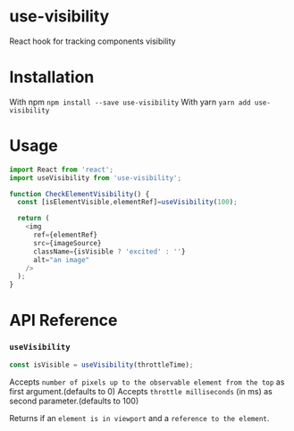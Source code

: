 # use-visibility
React hook for tracking components visibility

# Installation
With npm
`npm install --save use-visibility`
With yarn
`yarn add use-visibility`

# Usage
```js
import React from 'react';
import useVisibility from 'use-visibility';

function CheckElementVisibility() {
  const [isElementVisible,elementRef]=useVisibility(100);

  return (
    <img
      ref={elementRef}
      src={imageSource}
      className={isVisible ? 'excited' : ''}
      alt="an image"
    />
  );
}
```
# API Reference
### `useVisibility`
```js
const isVisible = useVisibility(throttleTime);
```
Accepts `number of pixels up to the observable element from the top` as first argument.(defaults to 0)
Accepts `throttle milliseconds` (in ms) as second parameter.(defaults to 100)

Returns if an `element is in viewport` and a `reference to the element`.